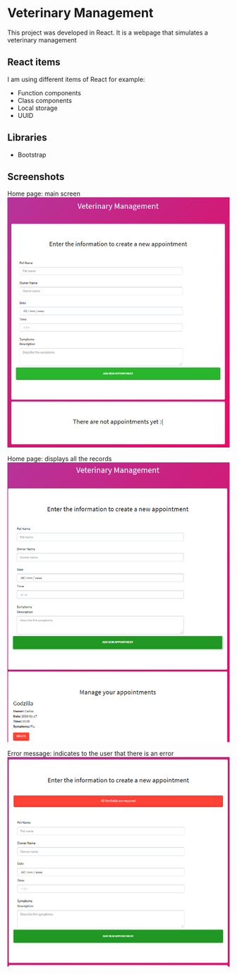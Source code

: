# Veterinary Management

This project was developed in React. It is a webpage that simulates a veterinary management

## React items
I am using different items of React for example:
+ Function components
+ Class components 
+ Local storage
+ UUID 

## Libraries
+ Bootstrap

## Screenshots

Home page: main screen
![](path/home.png?raw=true)

Home page: displays all the records
![](path/home_records.png?raw=true)

Error message: indicates to the user that there is an error
![](path/error.png?raw=true)


